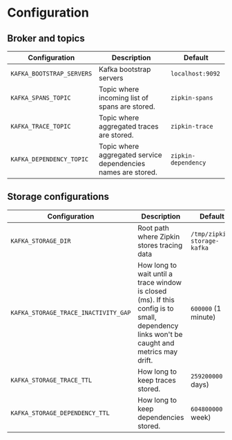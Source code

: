 # Configuration

## Broker and topics

| Configuration | Description | Default |
|---------------|-------------|---------|
| `KAFKA_BOOTSTRAP_SERVERS` | Kafka bootstrap servers | `localhost:9092` |
| `KAFKA_SPANS_TOPIC` | Topic where incoming list of spans are stored. | `zipkin-spans` |
| `KAFKA_TRACE_TOPIC` | Topic where aggregated traces are stored. | `zipkin-trace` |
| `KAFKA_DEPENDENCY_TOPIC` | Topic where aggregated service dependencies names are stored. | `zipkin-dependency` |

## Storage configurations

| Configuration | Description | Default |
|---------------|-------------|---------|
| `KAFKA_STORAGE_DIR` | Root path where Zipkin stores tracing data | `/tmp/zipkin-storage-kafka` |
| `KAFKA_STORAGE_TRACE_INACTIVITY_GAP` | How long to wait until a trace window is closed (ms). If this config is to small, dependency links won't be caught and metrics may drift. | `600000` (1 minute) |
| `KAFKA_STORAGE_TRACE_TTL` | How long to keep traces stored. | `259200000` (3 days) |
| `KAFKA_STORAGE_DEPENDENCY_TTL` | How long to keep dependencies stored. | `604800000` (1 week) |
